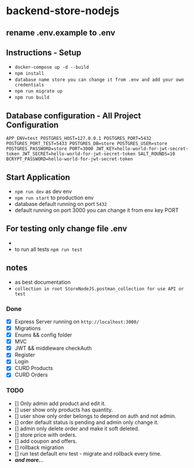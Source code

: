 # backend-store-nodejs

## rename .env.example to .env

## Instructions - Setup

- `docker-compose up -d --build`
- `npm install`
- `database name store you can change it from .env and add your own credentials`
- `npm run migrate up`
- `npm run build`

## Database configuration - All Project Configuration
`APP_ENV=test
POSTGRES_HOST=127.0.0.1
POSTGRES_PORT=5432
POSTGRES_PORT_TEST=5433
POSTGRES_DB=store
POSTGRES_USER=store
POSTGRES_PASSWORD=store
PORT=3000
JWT_KEY=hello-world-for-jwt-secret-token
JWT_SECRET=hello-world-for-jwt-secret-token
SALT_ROUNDS=10
BCRYPT_PASSWORD=hello-world-for-jwt-secret-token`




## Start Application

- `npm run dev` as dev env
- `npm run start` to production env
- database default running on port `5432`
- default running on port 3000 you can change it from env key PORT

## For testing only change file .env
- 
- to run all tests `npm run test` 

## notes
- as best documentation
- `collection in root StoreNodeJS.postman_collection for use API or test`

### Done

- [x] Express Server running on `http://localhost:3000/`
- [x] Migrations
- [x] Enums && config folder
- [x] MVC
- [x] JWT && middleware checkAuth
- [x] Register
- [x] Login
- [x] CURD Products
- [x] CURD Orders

### TODO

- [] Only admin add product and edit it.
- [] user show only products has quantity.
- [] user show only order belongs to depend on auth and not admin.
- [] order default status is pending and admin only change it.
- [] admin only delete order and make it soft deleted.
- [] store price with orders.
- [] add coupon and offers.
- [] rollback migration 
- [] run test default env test - migrate and rollback every time.
- **_and more._**..
